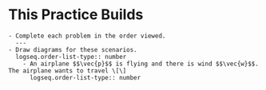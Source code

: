 # This Practice Builds
	- Complete each problem in the order viewed.
	  ---
	- Draw diagrams for these scenarios.
	  logseq.order-list-type:: number
		- An airplane $$\vec{p}$$ is flying and there is wind $$\vec{w}$$. The airplane wants to travel \[\]
		  logseq.order-list-type:: number
